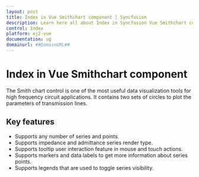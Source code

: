 ```yaml
---
layout: post
title: Index in Vue Smithchart component | Syncfusion
description: Learn here all about Index in Syncfusion Vue Smithchart component of Syncfusion Essential JS 2 and more.
control: Index 
platform: ej2-vue
documentation: ug
domainurl: ##DomainURL##
---
```


# Index in Vue Smithchart component

The Smith chart control is one of the most useful data visualization tools for high frequency circuit  applications. It contains two sets of circles to plot the parameters of transmission lines.

## Key features

* Supports any number of series and points.
* Supports impedance and admittance series render type.
* Supports tooltip user interaction feature in mouse and touch actions.
* Supports markers and data labels to get more information about series points.
* Supports legends that are used to toggle series visibility.
